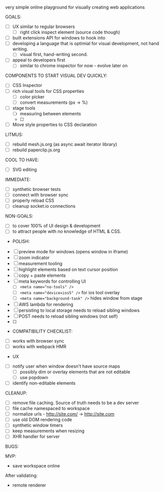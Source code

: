 very simple online playground for visually creating web applications

GOALS:

- [ ] UX similar to regular browsers
  - [ ] right click inspect element (source code though)
- [ ] built extensions API for windows to hook into
- [ ] developing a language that is optimial for visual development, not hand writing.
  - [ ] visual first, hand-writing second. 
- [ ] appeal to developers first
  - [ ] similar to chrome inspector for now - evolve later on

COMPONENTS TO START VISUAL DEV QUICKLY:

- [ ] CSS Inspector
- [ ] rich visual tools for CSS properties
  - [ ] color picker
  - [ ] convert measurements (px -> %)
- [ ] stage tools
  - [ ] measuring between elements
  - [ ] 
- [ ] Move style properties to CSS declaration

LITMUS:

- [ ] rebuild mesh.js.org (as async await iterator library)
- [ ] rebuild paperclip.js.org 

COOL TO HAVE:

- [ ] SVG editing

IMMEDIATE:

- [ ] synthetic browser tests
- [ ] connect with browser sync
- [ ] properly reload CSS
- [ ] cleanup socket.io connections

NON-GOALS:

- [ ] to cover 100% of UI design & development
- [ ] to attract people with _no_ knowledge of HTML & CSS.

- POLISH:

- [ ] preview mode for windows (opens window in iframe)
- [ ] zoom indicator
- [ ] measurement tooling
- [ ] highlight elements based on text cursor position
- [ ] copy + paste elements
- [ ] meta keywords for controlling UI
  - [ ] `<meta name="no-tools" />`
  - [ ] `<meta name="device=ios5" />` for ios tool overlay
  - [ ] `<meta name="background-task" />` hides window from stage
- [ ] AWS lambda for rendering
- [ ] persisting to local storage needs to reload sibling windows
- [ ] POST needs to reload sibling windows (not self)
- [ ] 

- COMPATIBILITY CHECKLIST:

- [ ] works with browser sync
- [ ] works with webpack HMR

- UX

- [ ] notify user when window doesn't have source maps
  - [ ] possibly dim or overlay elements that are not editable
  - [ ] use popdown
- [ ] identify non-editable elements

CLEANUP:

- [ ] remove file caching. Source of truth needs to be a dev server
- [ ] file cache namespaced to workspace
- [ ] normalize urls - http://site.com/ -> http://site.com
- [ ] use old DOM rendering code
- [ ] synthetic window timers
- [ ] keep measurements when resizing
- [ ] XHR handler for server

BUGS:


MVP:

- save workspace online

After validating:

- remote renderer
